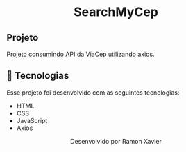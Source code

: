 <h1 align="center"> SearchMyCep </h1>


## Projeto

Projeto consumindo API da ViaCep utilizando axios.

## 🚀 Tecnologias

Esse projeto foi desenvolvido com as seguintes tecnologias:

- HTML
- CSS
- JavaScript
- Axios


<p align="center"> Desenvolvido por Ramon Xavier </p>
